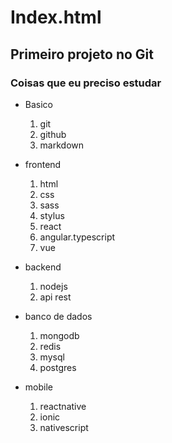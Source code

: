 # Index.html
## Primeiro projeto no Git
### Coisas que eu preciso estudar
* Basico
  1. git 
  2. github
  3. markdown
   
* frontend
  1. html
  2. css
  3. sass
  4. stylus
  5. react
  6. angular.typescript
  7. vue

* backend
  1. nodejs
  2. api rest
  
* banco de dados 
  1. mongodb
  2. redis
  3. mysql
  4. postgres

 * mobile
   1. reactnative
   2. ionic
   3. nativescript    
  
  